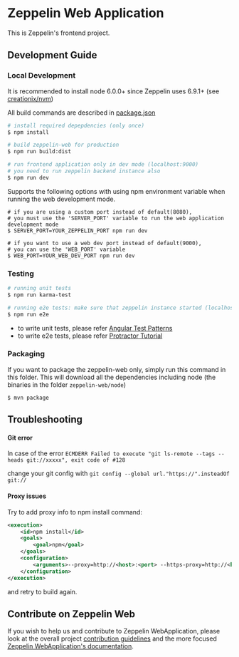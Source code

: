 # Zeppelin Web Application

This is Zeppelin's frontend project.

## Development Guide

### Local Development

It is recommended to install node 6.0.0+ since Zeppelin uses 6.9.1+ (see [creationix/nvm](https://github.com/creationix/nvm))

All build commands are described in [package.json](./package.json)

```sh
# install required depepdencies (only once)
$ npm install

# build zeppelin-web for production
$ npm run build:dist

# run frontend application only in dev mode (localhost:9000)
# you need to run zeppelin backend instance also
$ npm run dev
```

Supports the following options with using npm environment variable when running the web development mode.

```
# if you are using a custom port instead of default(8080),
# you must use the 'SERVER_PORT' variable to run the web application development mode
$ SERVER_PORT=YOUR_ZEPPELIN_PORT npm run dev

# if you want to use a web dev port instead of default(9000),
# you can use the 'WEB_PORT' variable
$ WEB_PORT=YOUR_WEB_DEV_PORT npm run dev
```

### Testing

```sh
# running unit tests
$ npm run karma-test

# running e2e tests: make sure that zeppelin instance started (localhost:8080)
$ npm run e2e
```

- to write unit tests, please refer [Angular Test Patterns](https://github.com/daniellmb/angular-test-patterns)
- to write e2e tests, please refer [Protractor Tutorial](http://www.protractortest.org/#/tutorial#step-1-interacting-with-elements)

### Packaging

If you want to package the zeppelin-web only, simply run this command in this folder.
This will download all the dependencies including node (the binaries in the folder `zeppelin-web/node`)

```
$ mvn package
```

## Troubleshooting

#### Git error

In case of the error `ECMDERR Failed to execute "git ls-remote --tags --heads git://xxxxx", exit code of #128`

change your git config with `git config --global url."https://".insteadOf git://`

#### Proxy issues

Try to add proxy info to npm install command:
```xml
<execution>
	<id>npm install</id>
	<goals>
    	<goal>npm</goal>
    </goals>
    <configuration>
    	<arguments>--proxy=http://<host>:<port> --https-proxy=http://<host>:<port></arguments>
    </configuration>
</execution>
```

and retry to build again.

## Contribute on Zeppelin Web

If you wish to help us and contribute to Zeppelin WebApplication, please look at the overall project [contribution guidelines](https://zeppelin.apache.org/contribution/contributions.html) and the more focused [Zeppelin WebApplication's documentation](https://zeppelin.apache.org/contribution/webapplication.html).
